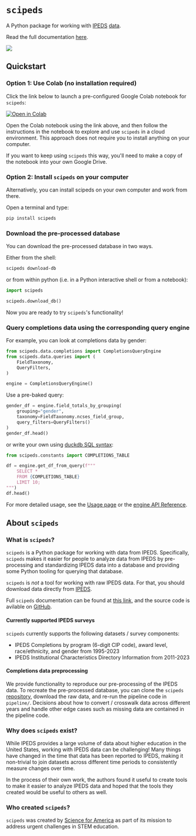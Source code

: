 # `scipeds`

A Python package for working with [IPEDS](https://nces.ed.gov/ipeds/) [data](https://nces.ed.gov/ipeds/datacenter/DataFiles.aspx).

Read the full documentation [here](https://scipeds.onrender.com/).

<a target="_blank" href="https://cookiecutter-data-science.drivendata.org/">
    <img src="https://img.shields.io/badge/CCDS-Project%20template-328F97?logo=cookiecutter" />
</a>

## Quickstart

### Option 1: Use Colab (no installation required)

Click the link below to launch a pre-configured Google Colab notebook for `scipeds`:

[![Open in Colab](https://colab.research.google.com/assets/colab-badge.svg)](https://colab.research.google.com/drive/1ZlLL6m-9SNWEBmY5o09RtKQB4EBjq20n?usp=sharing)

Open the Colab notebook using the link above, and then follow the instructions in the notebook to explore and use `scipeds` in a cloud environment. This approach does not require you to install anything on your computer.

If you want to keep using `scipeds` this way, you'll need to make a copy of the notebook into your own Google Drive.

### Option 2: Install `scipeds` on your computer

Alternatively, you can install scipeds on your own computer and work from there.

Open a terminal and type:

```bash
pip install scipeds
```

### Download the pre-processed database

You can download the pre-processed database in two ways.

Either from the shell: 

```bash
scipeds download-db
```

or from within python (i.e. in a Python interactive shell or from a notebook): 

```python
import scipeds

scipeds.download_db()
```

Now you are ready to try `scipeds`'s functionality!

### Query completions data using the corresponding query engine

For example, you can look at completions data by gender:

```python
from scipeds.data.completions import CompletionsQueryEngine
from scipeds.data.queries import (
    FieldTaxonomy,
    QueryFilters, 
)

engine = CompletionsQueryEngine()
```

Use a pre-baked query:
```python
gender_df = engine.field_totals_by_grouping(
    grouping="gender", 
    taxonomy=FieldTaxonomy.ncses_field_group,
    query_filters=QueryFilters()
)
gender_df.head()
```

or write your own using [duckdb SQL syntax](https://duckdb.org/docs/sql/introduction.html):

```python
from scipeds.constants import COMPLETIONS_TABLE

df = engine.get_df_from_query(f"""
    SELECT * 
    FROM {COMPLETIONS_TABLE}
    LIMIT 10;
""")
df.head()
```

For more detailed usage, see the [Usage page](https://scipeds.onrender.com/usage) or the [engine API Reference](https://scipeds.onrender.com/data).

## About `scipeds`

### What is `scipeds`?

`scipeds` is a Python package for working with data from IPEDS. Specifically, `scipeds` makes it easier for people to analyze data from IPEDS by pre-processing and standardizing IPEDS data into a database and providing some Python tooling for querying that database.

`scipeds` is _not_ a tool for working with raw IPEDS data. For that, you should download data directly from [IPEDS](https://nces.ed.gov/ipeds/). 

Full `scipeds` documentation can be found at [this link](https://scipeds.onrender.com/), and the source code is avilable on [GitHub](https://github.com/scienceforamerica/scipeds).

#### Currently supported IPEDS surveys

`scipeds` currently supports the following datasets / survey components:

- IPEDS Completions by program (6-digit CIP code), award level, race/ethnicity, and gender from 1995-2023
- IPEDS Institutional Characteristics Directory Information from 2011-2023

#### Completions data preprocessing

We provide functionality to reproduce our pre-processing of the IPEDS data. To recreate the pre-processed database, you can clone the `scipeds` [repository](https://github.com/scienceforamerica/scipeds), download the raw data, and re-run the pipeline code in `pipeline/`. Decisions about how to convert / crosswalk data across different years and handle other edge cases such as missing data are contained in the pipeline code.

### Why does `scipeds` exist?

While IPEDS provides a large volume of data about higher education in the United States, working with IPEDS data can be challenging! Many things have changed in the time that data has been reported to IPEDS, making it non-trivial to join datasets across different time periods to consistently measure changes over time. 

In the process of their own work, the authors found it useful to create tools to make it easier to analyze IPEDS data and hoped that the tools they created would be useful to others as well.

### Who created `scipeds`?

`scipeds` was created by [Science for America](https://www.scienceforamerica.org/) as part of its mission to address urgent challenges in STEM education.
